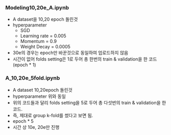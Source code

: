 ### Modeling10,20e_A.ipynb 
* A dataset을 10,20 epoch 돌린것
* hyperparameter
	* SGD
	* Learning rate = 0.005
	* Momentum = 0.9
	* Weight Decay = 0.0005
* 30e의 경우는 epoch만 바꾼것으로 동일하여 업로드하지 않음
* 시간이 없어 folds setting은 1로 두어 총 한번의 train & validation을 한 코드 (epoch * 1)
### A_10,20e_5fold.ipynb
* A dataset 10,20epoch 돌린것
* hyperparameter 위와 동일
* 위의 코드들과 달리 folds setting을 5로 두어 총 다섯번의 train & validation을 한 코드.
* 즉, 제대로 group k-fold를 썼다고 보면 됨.
* epoch * 5
* 시간 상 10e, 20e만 진행
